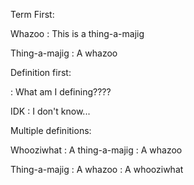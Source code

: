 Term First:

Whazoo
:   This is a thing-a-majig

Thing-a-majig
:   A whazoo

Definition first:

:   What am I defining????

IDK
:   I don't know...

Multiple definitions:

Whooziwhat
:   A thing-a-majig
:   A whazoo

Thing-a-majig
:   A whazoo
:   A whooziwhat